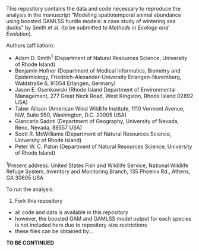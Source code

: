 This repository contains the data and code necessary to reproduce the
analysis in the manuscript "Modeling spatiotemporal animal abundance using boosted GAMLSS hurdle models: a case study of wintering sea ducks" by Smith et al. (to be submitted to *Methods in Ecology and Evolution*).

Authors (affiliation):  
- Adam D. Smith<sup>1</sup> (Department of Natural Resources Science,
University of Rhode Island)  
- Benjamin Hofner (Department of Medical Informatics, Biometry and
Epidemiology, Friedrich-Alexander-University Erlangen-Nuremberg,
Waldstraße 6, 91054 Erlangen, Germany)  
- Jason E. Osenkowski (Rhode Island Department of Environmental
Management, 277 Great Neck Road, West Kingston, Rhode Island 02892
USA)  
- Taber Allison (American Wind Wildlife Institute, 1110 Vermont Avenue,
NW, Suite 950, Washington, D.C. 20005 USA)  
- Giancarlo Sadoti (Department of Geography, University of Nevada, Reno,
Nevada, 89557 USA)  
- Scott R. McWilliams (Department of Natural Resources Science,
University of Rhode Island)  
- Peter W. C. Paton (Department of Natural Resources Science, University
of Rhode Island)

<sup>1</sup>Present address: United States Fish and Wildlife Service,
National Wildlife Refuge System, Inventory and Monitoring Branch, 135
Phoenix Rd., Athens, GA 30605 USA

To run the analysis:

1.  Fork this repository

-   all code and data is available in this repository
-   however, the boosted GAM and GAMLSS model output for each species is
    not included here due to repository size restrictions
-   these files can be obtained by...

**TO BE CONTINUED**

